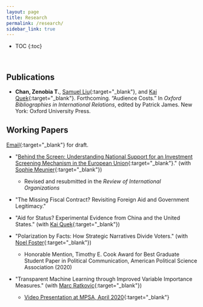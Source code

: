 ```yaml
---
layout: page
title: Research
permalink: /research/
sidebar_link: true
---
```


* TOC
{:toc}
<p>&nbsp;</p>

## Publications

* **Chan, Zenobia T.**, [Samuel Liu](https://government.cornell.edu/samuel-liu){:target="_blank"}, and [Kai Quek](https://ppaweb.hku.hk/f/quek){:target="_blank"}. Forthcoming. “Audience Costs.” In _Oxford Bibliographies in International Relations_, edited by Patrick James. New York: Oxford University Press.

## Working Papers

[Email](mailto:zeno@princeton.edu){:target="_blank"} for draft.

* "[Behind the Screen: Understanding National Support for an Investment Screening Mechanism in the European Union](https://dx.doi.org/10.2139/ssrn.3726973){:target="_blank"}."  (with [Sophie Meunier](https://scholar.princeton.edu/smeunier/home){:target="_blank"})
  - Revised and resubmitted in the _Review of International Organizations_ 

* "The Missing Fiscal Contract? Revisiting Foreign Aid and Government Legitimacy." 

* "Aid for Status? Experimental Evidence from China and the United States." (with [Kai Quek](https://ppaweb.hku.hk/f/quek){:target="_blank"})

* "Polarization by Facts: How Strategic Narratives Divide Voters." (with [Noel Foster](https://www.noelfoster.com/){:target="_blank"})
  - Honorable Mention, Timothy E. Cook Award for Best Graduate Student Paper in Political Communication, American Political Science Association (2020)

* "Transparent Machine Learning through Improved Variable Importance Measures." (with [Marc Ratkovic](https://scholar.princeton.edu/ratkovic/home){:target="_blank"}) 
  - [Video Presentation at MPSA, April 2020](https://youtu.be/44u5qYwUL-U){:target="_blank"}




